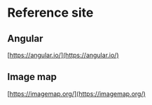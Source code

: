 # Reference site

## Angular
[https://angular.io/](https://angular.io/)

## Image map
[https://imagemap.org/](https://imagemap.org/)
